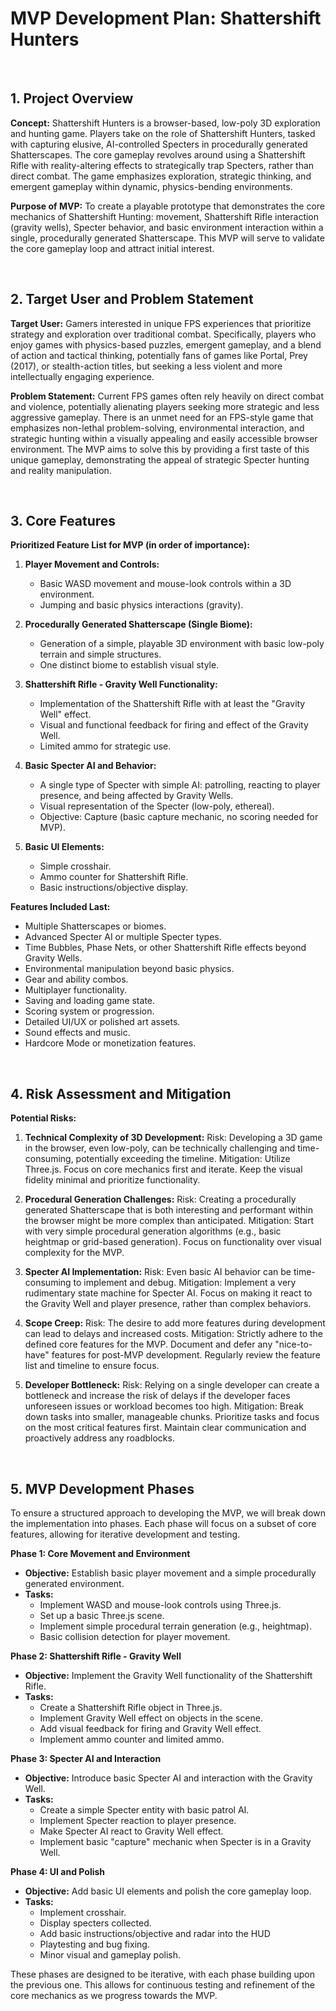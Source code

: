 # MVP Development Plan: Shattershift Hunters

<br>

## 1. Project Overview

**Concept:** Shattershift Hunters is a browser-based, low-poly 3D exploration and hunting game. Players take on the role of Shattershift Hunters, tasked with capturing elusive, AI-controlled Specters in procedurally generated Shatterscapes. The core gameplay revolves around using a Shattershift Rifle with reality-altering effects to strategically trap Specters, rather than direct combat. The game emphasizes exploration, strategic thinking, and emergent gameplay within dynamic, physics-bending environments.

**Purpose of MVP:** To create a playable prototype that demonstrates the core mechanics of Shattershift Hunting: movement, Shattershift Rifle interaction (gravity wells), Specter behavior, and basic environment interaction within a single, procedurally generated Shatterscape. This MVP will serve to validate the core gameplay loop and attract initial interest.

<br>

## 2. Target User and Problem Statement

**Target User:**  Gamers interested in unique FPS experiences that prioritize strategy and exploration over traditional combat. Specifically, players who enjoy games with physics-based puzzles, emergent gameplay, and a blend of action and tactical thinking, potentially fans of games like Portal, Prey (2017), or stealth-action titles, but seeking a less violent and more intellectually engaging experience.

**Problem Statement:** Current FPS games often rely heavily on direct combat and violence, potentially alienating players seeking more strategic and less aggressive gameplay.  There is an unmet need for an FPS-style game that emphasizes non-lethal problem-solving, environmental interaction, and strategic hunting within a visually appealing and easily accessible browser environment. The MVP aims to solve this by providing a first taste of this unique gameplay, demonstrating the appeal of strategic Specter hunting and reality manipulation.

<br>

## 3. Core Features

**Prioritized Feature List for MVP (in order of importance):**

1.  **Player Movement and Controls:**
    -   Basic WASD movement and mouse-look controls within a 3D environment.
    -   Jumping and basic physics interactions (gravity).

2.  **Procedurally Generated Shatterscape (Single Biome):**
    -   Generation of a simple, playable 3D environment with basic low-poly terrain and simple structures.
    -   One distinct biome to establish visual style.

3.  **Shattershift Rifle - Gravity Well Functionality:**
    -   Implementation of the Shattershift Rifle with at least the "Gravity Well" effect.
    -   Visual and functional feedback for firing and effect of the Gravity Well.
    -   Limited ammo for strategic use.

4.  **Basic Specter AI and Behavior:**
    -   A single type of Specter with simple AI: patrolling, reacting to player presence, and being affected by Gravity Wells.
    -   Visual representation of the Specter (low-poly, ethereal).
    -   Objective: Capture (basic capture mechanic, no scoring needed for MVP).

5.  **Basic UI Elements:**
    -   Simple crosshair.
    -   Ammo counter for Shattershift Rifle.
    -   Basic instructions/objective display.

**Features Included Last:**

*   Multiple Shatterscapes or biomes.
*   Advanced Specter AI or multiple Specter types.
*   Time Bubbles, Phase Nets, or other Shattershift Rifle effects beyond Gravity Wells.
*   Environmental manipulation beyond basic physics.
*   Gear and ability combos.
*   Multiplayer functionality.
*   Saving and loading game state.
*   Scoring system or progression.
*   Detailed UI/UX or polished art assets.
*   Sound effects and music.
*   Hardcore Mode or monetization features.

<br>



## 4. Risk Assessment and Mitigation

**Potential Risks:**

1.  **Technical Complexity of 3D Development:**  Risk:  Developing a 3D game in the browser, even low-poly, can be technically challenging and time-consuming, potentially exceeding the timeline. Mitigation: Utilize Three.js. Focus on core mechanics first and iterate. Keep the visual fidelity minimal and prioritize functionality.

2.  **Procedural Generation Challenges:** Risk: Creating a procedurally generated Shatterscape that is both interesting and performant within the browser might be more complex than anticipated. Mitigation: Start with very simple procedural generation algorithms (e.g., basic heightmap or grid-based generation). Focus on functionality over visual complexity for the MVP.

3.  **Specter AI Implementation:** Risk: Even basic AI behavior can be time-consuming to implement and debug. Mitigation: Implement a very rudimentary state machine for Specter AI. Focus on making it react to the Gravity Well and player presence, rather than complex behaviors.

4.  **Scope Creep:** Risk:  The desire to add more features during development can lead to delays and increased costs. Mitigation: Strictly adhere to the defined core features for the MVP.  Document and defer any "nice-to-have" features for post-MVP development.  Regularly review the feature list and timeline to ensure focus.

5.  **Developer Bottleneck:** Risk: Relying on a single developer can create a bottleneck and increase the risk of delays if the developer faces unforeseen issues or workload becomes too high. Mitigation: Break down tasks into smaller, manageable chunks. Prioritize tasks and focus on the most critical features first. Maintain clear communication and proactively address any roadblocks.

<br>

## 5. MVP Development Phases

To ensure a structured approach to developing the MVP, we will break down the implementation into phases. Each phase will focus on a subset of core features, allowing for iterative development and testing.

**Phase 1: Core Movement and Environment**

*   **Objective:** Establish basic player movement and a simple procedurally generated environment.
*   **Tasks:**
    *   Implement WASD and mouse-look controls using Three.js.
    *   Set up a basic Three.js scene.
    *   Implement simple procedural terrain generation (e.g., heightmap).
    *   Basic collision detection for player movement.

**Phase 2: Shattershift Rifle - Gravity Well**

*   **Objective:** Implement the Gravity Well functionality of the Shattershift Rifle.
*   **Tasks:**
    *   Create a Shattershift Rifle object in Three.js.
    *   Implement Gravity Well effect on objects in the scene.
    *   Add visual feedback for firing and Gravity Well effect.
    *   Implement ammo counter and limited ammo.

**Phase 3: Specter AI and Interaction**

*   **Objective:** Introduce basic Specter AI and interaction with the Gravity Well.
*   **Tasks:**
    *   Create a simple Specter entity with basic patrol AI.
    *   Implement Specter reaction to player presence.
    *   Make Specter AI react to Gravity Well effect.
    *   Implement basic "capture" mechanic when Specter is in a Gravity Well.

**Phase 4: UI and Polish**

*   **Objective:** Add basic UI elements and polish the core gameplay loop.
*   **Tasks:**
    *   Implement crosshair.
    *   Display specters collected. 
    *   Add basic instructions/objective and radar into the HUD
    *   Playtesting and bug fixing.
    *   Minor visual and gameplay polish.

These phases are designed to be iterative, with each phase building upon the previous one. This allows for continuous testing and refinement of the core mechanics as we progress towards the MVP.
